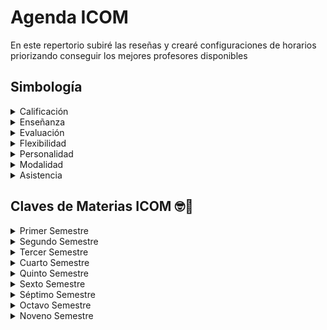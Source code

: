 # Agenda ICOM

En este repertorio subiré las reseñas y crearé configuraciones de horarios priorizando conseguir los mejores profesores disponibles

## Simbología

<details>
<summary>Calificación</summary>

- 🌟 Mejor
- ⭐ Excelente
- 👍 Bueno
- 🤔 Regular
- 👎 Malo
- ⚠ Pésimo
- ☠️ Peor

</details>

<details>
<summary>Enseñanza</summary>

- 🧠 Excelente
- ✅ Bien
- ⛔ Regular
- ❌ Mal
- ⚠️ Pésima
- 💩 No enseña

</details>

<details>
<summary>Evaluación</summary>

- 💯 Fácil pasar
- 🛳 Barco
- ⚖️ Justo
- 👹 Injusto
- 👿 Pesado
- ✨ Puntos extra

</details>

<details>
<summary>Flexibilidad</summary>

- 👂 Flexible
- ✋ Resuelve dudas
- 🔧 Abierto a correcciones

</details>

<details>
<summary>Personalidad</summary>

- 🥱 Aburrido
- ❤️ Amor de persona
- 🤙 Buena onda
- 🤡 Divertido
- 😡 Pesado
- 🎭 Bipolar
- 👁️ Acosador

</details>

<details>
<summary>Modalidad</summary>

- ✍ Presencial
- 💻 En línea
- 💼 Mixta
- 👻 No se presenta

</details>

<details>
<summary>Asistencia</summary>

- ⏱️ No falta
- ⌚ Falta poco
- 🛏️ Falta seguido
- ⚰️ Falta mucho
- 👻 No va
- 🛎️ Puntual
- ⏳ Llega tarde
- 🔔 Avisa si no hay clase
- 🔕 No avisa si no hay clase
- 📝 Asistencia obligatoria
- 🏝️ Asistencia no obligatoria

</details>

## Claves de Materias ICOM 🤓💜

<details>
<summary>Primer Semestre</summary>

- Fundamentos de programación: I5288
- Lógica matemática: I5247
- Precálculo: IG738
- Fundamentos de física: IL340
- Introducción a la ingeniería: IL342
- Ética y legislación: IL341

</details>

<details>
<summary>Segundo Semestre</summary>

- Programación estructurada: IL352
- Matemáticas discretas: IL345
- Cálculo diferencial e integral: IL344
- Mecánica: IL343
- Administración de proyectos tecnológicos: IL353
- Expresión oral y escrita: LT251

</details>

<details>
<summary>Tercer Semestre</summary>

- Programación orientada a objetos: I5289
- Álgebra lineal: IB056
- Ecuaciones diferenciales: IL347
- Circuitos electrónicos y electromagnetismo: IL346
- Sistemas digitales: IL363
- Administración: IL349

</details>

<details>
<summary>Cuarto Semestre</summary>

- Estructura de datos: IL354
- Probabilidad y estadística: IB067
- Métodos numéricos: IL348
- Arquitectura de computadoras: IL365
- Programación para internet: IL362
- Liderazgo y emprendimiento: IL350

</details>

<details>
<summary>Quinto Semestre</summary>

- Análisis de algoritmos: IL355
- Bases de datos: IL356
- Sistemas operativos: IL366
- Fundamentos de inteligencia artificial: IL361
- Redes de computadoras: IL364
- Seminario de integración protocolo: IL369

</details>

<details>
<summary>Sexto Semestre</summary>

- Innovación Tecnológica: IL351
- Interacción Humano Computadora: IL367
- Ingeniería de Software: CB224
- Programación de Bajo Nivel: IL358

</details>

<details>
<summary>Séptimo Semestre</summary>

- Teoría de la Computación: IL357
- Seminario de Integración de Desarrollo: IL370
- Laboratorio Abierto: Diseño: IL372

</details>

<details>
<summary>Octavo Semestre</summary>

- Compiladores: IL359
- Seguridad en la Información: IL368
- Laboratorio Abierto: Construcción: IL373

</details>

<details>
<summary>Noveno Semestre</summary>

- Programación Paralela y Concurrente: IL360
- Seminario de Integración Comnicación: IL371
- Laboratorio Abierto: Prueba: IL374

</details>
